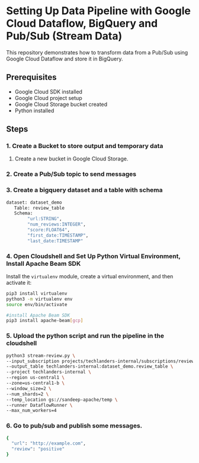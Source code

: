 
# Setting Up Data Pipeline with Google Cloud Dataflow, BigQuery and Pub/Sub (Stream Data)

This repository demonstrates how to transform data from a Pub/Sub using Google Cloud Dataflow and store it in BigQuery.

## Prerequisites

- Google Cloud SDK installed
- Google Cloud project setup
- Google Cloud Storage bucket created
- Python installed

## Steps

### 1. Create a Bucket to store output and temporary data

1. Create a new bucket in Google Cloud Storage.

### 2. Create a Pub/Sub topic to send messages

### 3. Create a bigquery dataset and a table with schema

```sh
dataset: dataset_demo
   Table: review_table
   Schema:
        "url:STRING",
        "num_reviews:INTEGER",
        "score:FLOAT64",
        "first_date:TIMESTAMP",
        "last_date:TIMESTAMP"
```

### 4. Open Cloudshell and Set Up Python Virtual Environment, Install Apache Beam SDK

Install the `virtualenv` module, create a virtual environment, and then activate it:

```sh
pip3 install virtualenv
python3 -m virtualenv env
source env/bin/activate

#install Apache Beam SDK
pip3 install apache-beam[gcp] 
```

### 5. Upload the python script and run the pipeline in the cloudshell
```sh
python3 stream-review.py \
--input_subscription projects/techlanders-internal/subscriptions/review_topic-sub \
--output_table techlanders-internal:dataset_demo.review_table \
--project techlanders-internal \
--region us-central1 \
--zone=us-central1-b \
--window_size=2 \
--num_shards=2 \
--temp_location gs://sandeep-apache/temp \
--runner DataflowRunner \
--max_num_workers=4
```

### 6. Go to pub/sub and publish some messages.
```sh
{
  "url": "http://example.com",
  "review": "positive"
}
```




